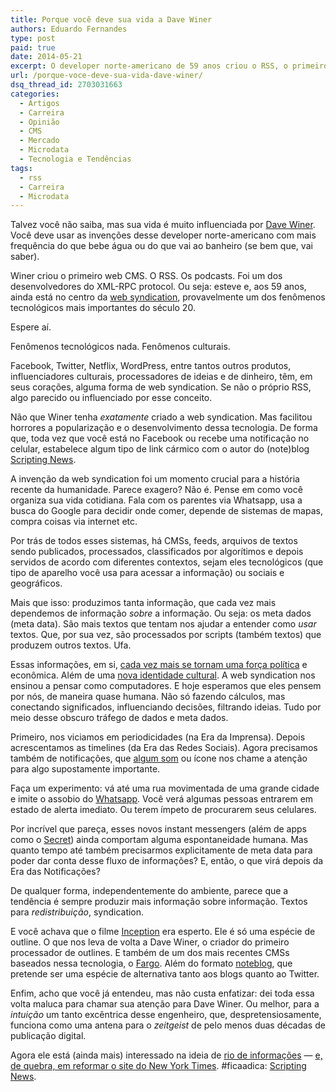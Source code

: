 ```yaml
---
title: Porque você deve sua vida a Dave Winer
authors: Eduardo Fernandes
type: post
paid: true
date: 2014-05-21
excerpt: O developer norte-americano de 59 anos criou o RSS, o primeiro sistema de blogs, entre outras tecnologias. E está de olho no futuro da publicação digital
url: /porque-voce-deve-sua-vida-dave-winer/
dsq_thread_id: 2703031663
categories:
  - Artigos
  - Carreira
  - Opinião
  - CMS
  - Mercado
  - Microdata
  - Tecnologia e Tendências
tags:
  - rss
  - Carreira
  - Microdata
---
```

Talvez você não saiba, mas sua vida é muito influenciada por [Dave Winer][1]. Você deve usar as invenções desse developer norte-americano com mais frequência do que bebe água ou do que vai ao banheiro (se bem que, vai saber).

Winer criou o primeiro web CMS. O RSS. Os podcasts. Foi um dos desenvolvedores do XML-RPC protocol. Ou seja: esteve e, aos 59 anos, ainda está no centro da [web syndication][2], provavelmente um dos fenômenos tecnológicos mais importantes do século 20.

Espere aí.

Fenômenos tecnológicos nada. Fenômenos culturais.

Facebook, Twitter, Netflix, WordPress, entre tantos outros produtos, influenciadores culturais, processadores de ideias e de dinheiro, têm, em seus corações, alguma forma de web syndication. Se não o próprio RSS, algo parecido ou influenciado por esse conceito.

Não que Winer tenha _exatamente_ criado a web syndication. Mas facilitou horrores a popularização e o desenvolvimento dessa tecnologia. De forma que, toda vez que você está no Facebook ou recebe uma notificação no celular, estabelece algum tipo de link cármico com o autor do (note)blog [Scripting News][3].

A invenção da web syndication foi um momento crucial para a história recente da humanidade. Parece exagero? Não é. Pense em como você organiza sua vida cotidiana. Fala com os parentes via Whatsapp, usa a busca do Google para decidir onde comer, depende de sistemas de mapas, compra coisas via internet etc.

Por trás de todos esses sistemas, há CMSs, feeds, arquivos de textos sendo publicados, processados, classificados por algorítimos e depois servidos de acordo com diferentes contextos, sejam eles tecnológicos (que tipo de aparelho você usa para acessar a informação) ou sociais e geográficos.

Mais que isso: produzimos tanta informação, que cada vez mais dependemos de informação _sobre_ a informação. Ou seja: os meta dados (meta data). São mais textos que tentam nos ajudar a entender como _usar_ textos. Que, por sua vez, são processados por scripts (também textos) que produzem outros textos. Ufa.

Essas informações, em si, [cada vez mais se tornam uma força política][4] e econômica. Além de uma [nova identidade cultural][5]. A web syndication nos ensinou a pensar como computadores. E hoje esperamos que eles pensem por nós, de maneira quase humana. Não só fazendo cálculos, mas conectando significados, influenciando decisões, filtrando ideias. Tudo por meio desse obscuro tráfego de dados e meta dados.

Primeiro, nos viciamos em periodicidades (na Era da Imprensa). Depois acrescentamos as timelines (da Era das Redes Sociais). Agora precisamos também de notificações, que [algum som][6] ou ícone nos chame a atenção para algo supostamente importante.

Faça um experimento: vá até uma rua movimentada de uma grande cidade e imite o assobio do [Whatsapp][7]. Você verá algumas pessoas entrarem em estado de alerta imediato. Ou terem ímpeto de procurarem seus celulares.

Por incrível que pareça, esses novos instant messengers (além de apps como o [Secret][8]) ainda comportam alguma espontaneidade humana. Mas quanto tempo até também precisarmos explicitamente de meta data para poder dar conta desse fluxo de informações? E, então, o que virá depois da Era das Notificações?

De qualquer forma, independentemente do ambiente, parece que a tendência é sempre produzir mais informação sobre informação. Textos para _redistribuição_, syndication.

E você achava que o filme [Inception][9] era esperto. Ele é só uma espécie de outline. O que nos leva de volta a Dave Winer, o criador do primeiro processador de outlines. E também de um dos mais recentes CMSs baseados nessa tecnologia, o [Fargo][10]. Além do formato [noteblog][11], que pretende ser uma espécie de alternativa tanto aos blogs quanto ao Twitter.

Enfim, acho que você já entendeu, mas não custa enfatizar: dei toda essa volta maluca para chamar sua atenção para Dave Winer. Ou melhor, para a _intuição_ um tanto excêntrica desse engenheiro, que, despretensiosamente, funciona como uma antena para o _zeitgeist_ de pelo menos duas décadas de publicação digital.

Agora ele está (ainda mais) interessado na ideia de <a href="http://river2.newsriver.org/" rel="bookmark">rio de informações</a> — [e, de quebra, em reformar o site do New York Times][12]. #ficaadica: [Scripting News][3].

 [1]: http://davewiner.com/
 [2]: https://en.wikipedia.org/wiki/Web_syndication
 [3]: http://scripting.com/
 [4]: http://caosordenado.com/o-estado-paralelo-digital-global/
 [5]: http://caosordenado.com/matutando-sobre-as-redes-sociais/
 [6]: https://www.youtube.com/watch?v=bxC5Xo_KaC4
 [7]: https://www.youtube.com/watch?v=7UXIKu4t6D4
 [8]: https://www.secret.ly/
 [9]: https://en.wikipedia.org/wiki/Inception
 [10]: http://fargo.io/
 [11]: http://scripting.com/2014/03/20/theNoteblogFormat.html
 [12]: http://scripting.com/2014/05/16/#a1400253877